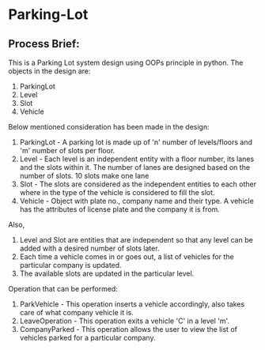 # Parking-Lot

## Process Brief:

This is a Parking Lot system design using OOPs principle in python. The objects in the design are:
1. ParkingLot
2. Level
3. Slot
4. Vehicle

Below mentioned consideration has been made in the design: 
1. ParkingLot - A parking lot is made up of 'n' number of levels/floors and 'm' number of slots per floor.
2. Level - Each level is an independent entity with a floor number, its lanes and the slots within it. 
           The number of lanes are designed based on the number of slots. 10 slots make one lane
3. Slot - The slots are considered as the independent entities to each other where in the type of the vehicle is considered to fill the slot.
4. Vehicle - Object with plate no., company name and their type. A vehicle has the attributes of license plate and the company it is from.

Also,
1. Level and Slot are entities that are independent so that any level can be added with a desired number of slots later.
2. Each time a vehicle comes in or goes out, a list of vehicles for the particular company is updated.
3. The available slots are updated in the particular level.


Operation that can be performed:
1. ParkVehicle - This operation inserts a vehicle accordingly, also takes care of what company vehicle it is.
2. LeaveOperation - This operation exits a vehicle 'C' in a level 'm'.
3. CompanyParked - This operation allows the user to view the list of vehicles parked for a particular company.

